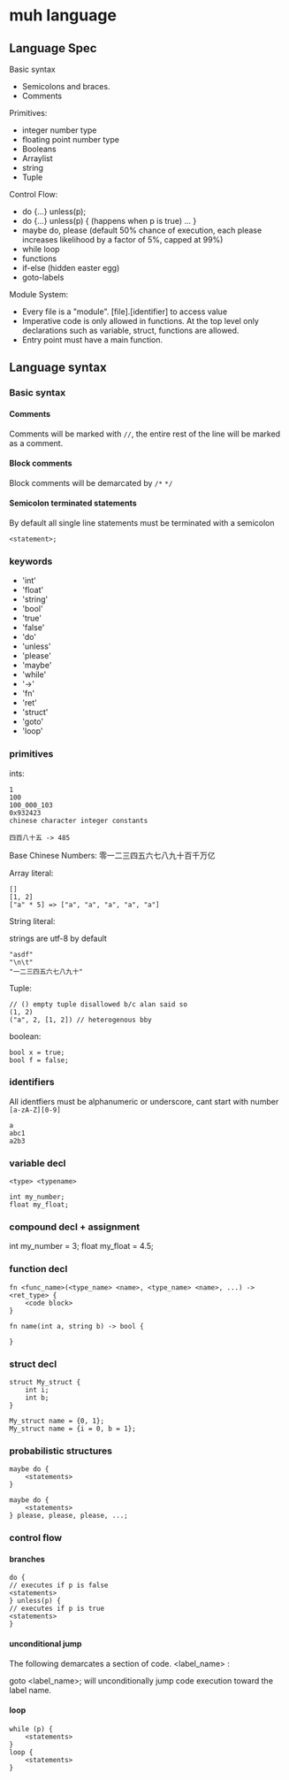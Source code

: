# muh language

## Language Spec

Basic syntax
  - Semicolons and braces.
  - Comments

Primitives:
  - integer number type
  - floating point number type
  - Booleans
  - Arraylist
  - string
  - Tuple


Control Flow:
  - do {...} unless(p);
  - do {...} unless(p) { (happens when p is true) ... }
  - maybe do, please (default 50% chance of execution, each please increases likelihood by a factor of 5%, capped at 99%)
  - while loop
  - functions
  - if-else (hidden easter egg)
  - goto-labels


Module System:
  - Every file is a "module". [file].[identifier] to access value
  - Imperative code is only allowed in functions. At the top level only declarations such as variable, struct, functions are allowed.
  - Entry point must have a main function.
    
## Language syntax

### Basic syntax

#### Comments
Comments will be marked with `//`, the entire rest of the line will be marked as a comment.

#### Block comments
Block comments will be demarcated by `/*` `*/`


#### Semicolon terminated statements

By default all single line statements must be terminated with a semicolon

```
<statement>;
```


### keywords

- 'int'
- 'float'
- 'string'
- 'bool'
- 'true'
- 'false'
- 'do'
- 'unless'
- 'please'
- 'maybe'
- 'while'
- '->'
- 'fn'
- 'ret'
- 'struct'
- 'goto'
- 'loop'
### primitives

ints:
```
1
100
100_000_103
0x932423
chinese character integer constants

四百八十五 -> 485

```
Base Chinese Numbers:
    零一二三四五六七八九十百千万亿

Array literal:

```
[]
[1, 2]
["a" * 5] => ["a", "a", "a", "a", "a"]
```

String literal:

strings are utf-8 by default

```
"asdf"
"\n\t"
"一二三四五六七八九十"
```

Tuple:

```
// () empty tuple disallowed b/c alan said so
(1, 2)
("a", 2, [1, 2]) // heterogenous bby
```


boolean:

```
bool x = true;
bool f = false;
```


### identifiers

All identfiers must be alphanumeric or underscore, cant start with number `[a-zA-Z][0-9]`

```
a
abc1
a2b3
```


### variable decl


```
<type> <typename>

int my_number;
float my_float;
```

### compound decl + assignment

int my_number = 3;
float my_float = 4.5;

### function decl

```
fn <func_name>(<type_name> <name>, <type_name> <name>, ...) -> <ret_type> {
    <code block>
}

fn name(int a, string b) -> bool {

}

```

### struct decl

```
struct My_struct {
    int i;
    int b;
}

My_struct name = {0, 1};
My_struct name = {i = 0, b = 1};
```

### probabilistic structures
```
maybe do {
    <statements>
}

maybe do {
    <statements>
} please, please, please, ...;
```


### control flow

#### branches
```
do {
// executes if p is false
<statements>
} unless(p) {
// executes if p is true
<statements>
}
```

#### unconditional jump
The following demarcates a section of code.
<label_name> :

goto <label_name>;
will unconditionally jump code execution toward the label name.

#### loop
```
while (p) {
    <statements>
}
loop {
    <statements>
}
```
